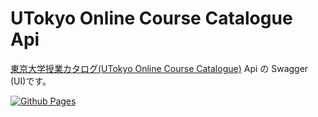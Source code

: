 # UTokyo Online Course Catalogue Api

[東京大学授業カタログ(UTokyo Online Course Catalogue)](https://catalog.he.u-tokyo.ac.jp) Api の Swagger (UI)です。

[![Github Pages](https://img.shields.io/badge/Github%20Pages-Active-green?style=for-the-badge&logo=github)](https://34j.github.io/ut-course-catalog-swagger/)

